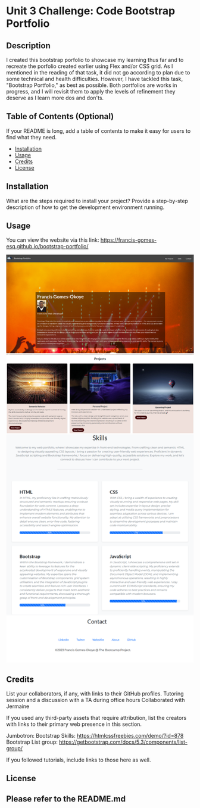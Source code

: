 # Unit 3 Challenge: Code Bootstrap Portfolio

## Description

I created this bootstrap porfolio to showcase my learning thus far and to recreate the porfolio created earlier using Flex and/or CSS grid. As I mentioned in the reading of that task, it did not go according to plan due to some technical and health difficulties. However, I have tackled this task, "Bootstrap Portfolio," as best as possible. Both portfolios are works in progress, and I will revisit them to apply the levels of refinement they deserve as I learn more dos and don'ts.

## Table of Contents (Optional)

If your README is long, add a table of contents to make it easy for users to find what they need.

-   [Installation](#installation)
-   [Usage](#usage)
-   [Credits](#credits)
-   [License](#license)

## Installation

What are the steps required to install your project? Provide a step-by-step description of how to get the development environment running.

## Usage

You can view the website via this link: https://francis-gomes-esq.github.io/bootstrap-portfolio/

![alt text](assets/images/about.png) ![alt text](assets/images/projects.png) ![alt text](assets/images/skills.png) ![alt text](assets/images/contact.png)

## Credits

List your collaborators, if any, with links to their GitHub profiles. Tutoring session and a discussion with a TA during office hours Collaborated with Jermaine

If you used any third-party assets that require attribution, list the creators with links to their primary web presence in this section.

Jumbotron: Bootstrap Skills: https://htmlcssfreebies.com/demo/?id=878 Bootstrap List group: https://getbootstrap.com/docs/5.3/components/list-group/

If you followed tutorials, include links to those here as well.

## License

## Please refer to the README.md
